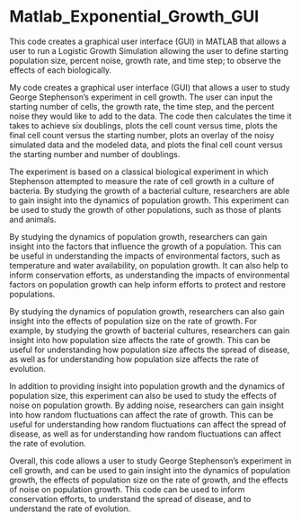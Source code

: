 # Matlab_Exponential_Growth_GUI
This code creates a graphical user interface (GUI) in MATLAB that allows a user to run a Logistic Growth Simulation allowing the user to define starting population size, percent noise, growth rate, and time step; to observe the effects of each biologically.

My code creates a graphical user interface (GUI) that allows a user to study George Stephenson’s experiment in cell growth. The user can input the starting number of cells, the growth rate, the time step, and the percent noise they would like to add to the data. The code then calculates the time it takes to achieve six doublings, plots the cell count versus time, plots the final cell count versus the starting number, plots an overlay of the noisy simulated data and the modeled data, and plots the final cell count versus the starting number and number of doublings.

The experiment is based on a classical biological experiment in which Stephenson attempted to measure the rate of cell growth in a culture of bacteria. By studying the growth of a bacterial culture, researchers are able to gain insight into the dynamics of population growth. This experiment can be used to study the growth of other populations, such as those of plants and animals.

By studying the dynamics of population growth, researchers can gain insight into the factors that influence the growth of a population. This can be useful in understanding the impacts of environmental factors, such as temperature and water availability, on population growth. It can also help to inform conservation efforts, as understanding the impacts of environmental factors on population growth can help inform efforts to protect and restore populations.

By studying the dynamics of population growth, researchers can also gain insight into the effects of population size on the rate of growth. For example, by studying the growth of bacterial cultures, researchers can gain insight into how population size affects the rate of growth. This can be useful for understanding how population size affects the spread of disease, as well as for understanding how population size affects the rate of evolution.

In addition to providing insight into population growth and the dynamics of population size, this experiment can also be used to study the effects of noise on population growth. By adding noise, researchers can gain insight into how random fluctuations can affect the rate of growth. This can be useful for understanding how random fluctuations can affect the spread of disease, as well as for understanding how random fluctuations can affect the rate of evolution.

Overall, this code allows a user to study George Stephenson’s experiment in cell growth, and can be used to gain insight into the dynamics of population growth, the effects of population size on the rate of growth, and the effects of noise on population growth. This code can be used to inform conservation efforts, to understand the spread of disease, and to understand the rate of evolution.
